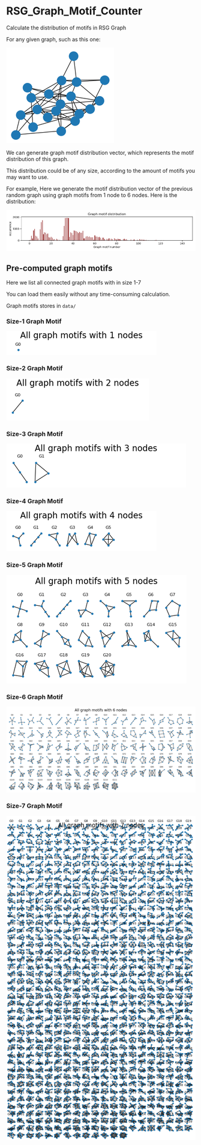 # RSG_Graph_Motif_Counter
Calculate the distribution of motifs in RSG Graph

For any given graph, such as this one:

![](img/graph_motif_distrib_1.png)

We can generate graph motif distribution vector, which represents the motif distribution of this graph.

This distribution could be of any size, according to the amount of motifs you may want to use.

For example, Here we generate the motif distribution vector of the previous random graph using graph motifs from 1 node to 6 nodes. Here is the distribution:

![](img/graph_motif_distrib.png)

## Pre-computed graph motifs

Here we list all connected graph motifs with in size 1-7

You can load them easily without any time-consuming calculation.

Graph motifs stores in ```data/```

### Size-1 Graph Motif

![](img/M0.png)

### Size-2 Graph Motif

![](img/M2.png)

### Size-3 Graph Motif

![](img/M3.png)

### Size-4 Graph Motif

![](img/M4.png)

### Size-5 Graph Motif

![](img/M5.png)

### Size-6 Graph Motif

![](img/M6.png)

### Size-7 Graph Motif

![](img/M7.png)






